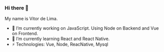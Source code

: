 ### Hi there 👋

My name is Vitor de Lima.

- 🔭 I’m currently working on JavaScript. Using Node on Backend and Vue on Frontend.
- 🌱 I’m currently learning React and React Native.
- ⚡ Technologies: Vue, Node, ReacNative, Mysql
<!--
**vitorlc/vitorlc** is a ✨ _special_ ✨ repository because its `README.md` (this file) appears on your GitHub profile.

Here are some ideas to get you started:

- 🔭 I’m currently working on ...
- 🌱 I’m currently learning ...
- 👯 I’m looking to collaborate on ...
- 🤔 I’m looking for help with ...
- 💬 Ask me about ...
- 📫 How to reach me: ...
- 😄 Pronouns: ...
 ...
-->
